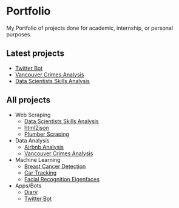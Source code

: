 # Portfolio
My Portfolio of projects done for academic, internship, or personal purposes.

## Latest projects
- [Twitter Bot](https://github.com/NawfelBC/Twitter-Bot)
- [Vancouver Crimes Analysis](https://github.com/NawfelBC/Vancouver_Crime_Analysis)  
- [Data Scientists Skills Analysis](https://github.com/NawfelBC/Data_Scientists_Skills_Analysis)


## All projects
- Web Scraping
  - [Data Scientists Skills Analysis](https://github.com/NawfelBC/Data_Scientists_Skills_Analysis)
  - [html2json](https://github.com/NawfelBC/html2json)
  - [Plumber Scraping](https://github.com/NawfelBC/Plumber_Scraping) 
- Data Analysis
  - [Airbnb Analysis](https://github.com/NawfelBC/Airbnb_Analysis)
  - [Vancouver Crimes Analysis](https://github.com/NawfelBC/Vancouver_Crime_Analysis) 
- Machine Learning
  - [Breast Cancer Detection](https://github.com/NawfelBC/Breast_Cancer_Detection) 
  - [Car Tracking](https://github.com/NawfelBC/Car_Tracking)
  - [Facial Recognition Eigenfaces](https://github.com/NawfelBC/Facial_Recognition_Eigenfaces)
- Apps/Bots
  - [Diary](https://github.com/NawfelBC/Diary_App)
  - [Twitter Bot](https://github.com/NawfelBC/Twitter-Bot)

